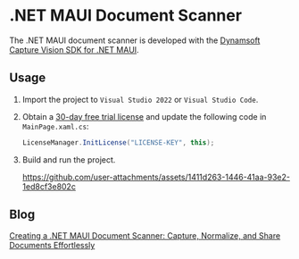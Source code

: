 # .NET MAUI Document Scanner

The .NET MAUI document scanner is developed with the [Dynamsoft Capture Vision SDK for .NET MAUI](https://www.nuget.org/packages/Dynamsoft.CaptureVisionBundle.Maui). 

## Usage
1. Import the project to `Visual Studio 2022` or `Visual Studio Code`.
2. Obtain a [30-day free trial license](https://www.dynamsoft.com/customer/license/trialLicense/?product=dcv&package=cross-platform) and update the following code in `MainPage.xaml.cs`:

    ```csharp
    LicenseManager.InitLicense("LICENSE-KEY", this);
    ```
3. Build and run the project.

    https://github.com/user-attachments/assets/1411d263-1446-41aa-93e2-1ed8cf3e802c

## Blog
[Creating a .NET MAUI Document Scanner: Capture, Normalize, and Share Documents Effortlessly](https://www.dynamsoft.com/codepool/dotnet-maui-document-scanner-capture.html)


